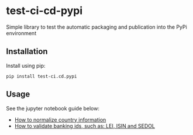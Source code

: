 # test-ci-cd-pypi
Simple library to test the automatic packaging and publication into the PyPi environment

## Installation

Install using pip:
    
    pip install test-ci.cd.pypi

## Usage

See the jupyter notebook guide below:

- [How to normalize country information](notebooks/Normalize%20country%20information.ipynb)
- [How to validate banking ids, such as: LEI, ISIN and SEDOL](notebooks/Validate%20banking%20IDs.ipynb)